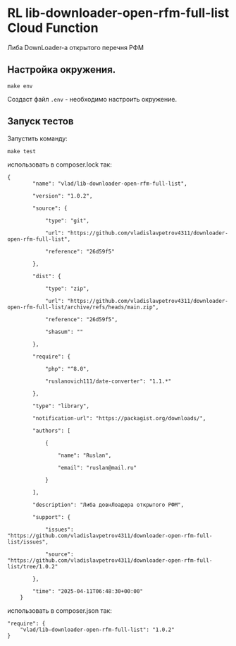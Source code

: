 # RL lib-downloader-open-rfm-full-list Cloud Function

Либа DownLoader-а открытого перечня РФМ

## Настройка окружения.

`make env`

Создаст файл `.env` - необходимо настроить окружение.

## Запуск тестов

Запустить команду:

`make test`

использовать в composer.lock так:

	{
            "name": "vlad/lib-downloader-open-rfm-full-list",

            "version": "1.0.2",

            "source": {

                "type": "git",

                "url": "https://github.com/vladislavpetrov4311/downloader-open-rfm-full-list",

                "reference": "26d59f5"

            },

            "dist": {

                "type": "zip",

                "url": "https://github.com/vladislavpetrov4311/downloader-open-rfm-full-list/archive/refs/heads/main.zip",

                "reference": "26d59f5",

                "shasum": ""

            },

            "require": {

                "php": "^8.0",

                "ruslanovich111/date-converter": "1.1.*"

            },

            "type": "library",

            "notification-url": "https://packagist.org/downloads/",

            "authors": [

                {

                    "name": "Ruslan",

                    "email": "ruslan@mail.ru"

                }

            ],

            "description": "Либа довнЛоадера открытого РФМ",

            "support": {

                "issues": "https://github.com/vladislavpetrov4311/downloader-open-rfm-full-list/issues",

                "source": "https://github.com/vladislavpetrov4311/downloader-open-rfm-full-list/tree/1.0.2"

            },

            "time": "2025-04-11T06:48:30+00:00"
        }

использовать в composer.json так:

	"require": {
        "vlad/lib-downloader-open-rfm-full-list": "1.0.2"
    }